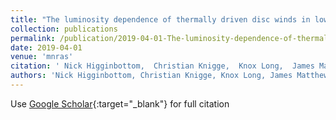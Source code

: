 ```yaml
---
title: "The luminosity dependence of thermally driven disc winds in low-mass X-ray binaries"
collection: publications
permalink: /publication/2019-04-01-The-luminosity-dependence-of-thermally-driven-disc-winds-in-low-mass-X-ray-binaries
date: 2019-04-01
venue: 'mnras'
citation: ' Nick Higginbottom,  Christian Knigge,  Knox Long,  James Matthews,  Edward Parkinson, &quot;The luminosity dependence of thermally driven disc winds in low-mass X-ray binaries.&quot; mnras, 2019.'
authors: 'Nick Higginbottom, Christian Knigge, Knox Long, James Matthews, Edward Parkinson, '
---
```

Use [Google Scholar](https://scholar.google.com/scholar?q=The+luminosity+dependence+of+thermally+driven+disc+winds+in+low+mass+X+ray+binaries){:target="_blank"} for full citation